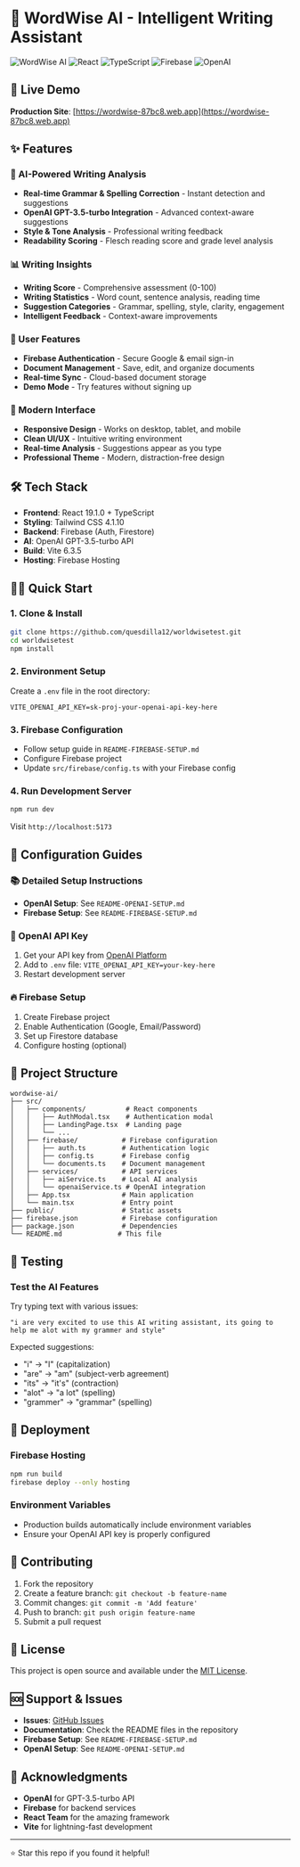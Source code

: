# 📝 WordWise AI - Intelligent Writing Assistant

![WordWise AI](https://img.shields.io/badge/WordWise-AI%20Powered-blue)
![React](https://img.shields.io/badge/React-18.3.1-blue)
![TypeScript](https://img.shields.io/badge/TypeScript-5.8.3-blue)
![Firebase](https://img.shields.io/badge/Firebase-v11.9.1-orange)
![OpenAI](https://img.shields.io/badge/OpenAI-GPT--3.5--turbo-green)

## 🚀 Live Demo
**Production Site**: [https://wordwise-87bc8.web.app](https://wordwise-87bc8.web.app)

## ✨ Features

### 🧠 AI-Powered Writing Analysis
- **Real-time Grammar & Spelling Correction** - Instant detection and suggestions
- **OpenAI GPT-3.5-turbo Integration** - Advanced context-aware suggestions
- **Style & Tone Analysis** - Professional writing feedback
- **Readability Scoring** - Flesch reading score and grade level analysis

### 📊 Writing Insights
- **Writing Score** - Comprehensive assessment (0-100)
- **Writing Statistics** - Word count, sentence analysis, reading time
- **Suggestion Categories** - Grammar, spelling, style, clarity, engagement
- **Intelligent Feedback** - Context-aware improvements

### 🔐 User Features
- **Firebase Authentication** - Secure Google & email sign-in
- **Document Management** - Save, edit, and organize documents
- **Real-time Sync** - Cloud-based document storage
- **Demo Mode** - Try features without signing up

### 🎨 Modern Interface
- **Responsive Design** - Works on desktop, tablet, and mobile
- **Clean UI/UX** - Intuitive writing environment
- **Real-time Analysis** - Suggestions appear as you type
- **Professional Theme** - Modern, distraction-free design

## 🛠️ Tech Stack

- **Frontend**: React 19.1.0 + TypeScript
- **Styling**: Tailwind CSS 4.1.10
- **Backend**: Firebase (Auth, Firestore)
- **AI**: OpenAI GPT-3.5-turbo API
- **Build**: Vite 6.3.5
- **Hosting**: Firebase Hosting

## 🏃‍♂️ Quick Start

### 1. Clone & Install
```bash
git clone https://github.com/quesdilla12/worldwisetest.git
cd worldwisetest
npm install
```

### 2. Environment Setup
Create a `.env` file in the root directory:
```env
VITE_OPENAI_API_KEY=sk-proj-your-openai-api-key-here
```

### 3. Firebase Configuration
- Follow setup guide in `README-FIREBASE-SETUP.md`
- Configure Firebase project
- Update `src/firebase/config.ts` with your Firebase config

### 4. Run Development Server
```bash
npm run dev
```
Visit `http://localhost:5173`

## 🔧 Configuration Guides

### 📚 Detailed Setup Instructions
- **OpenAI Setup**: See `README-OPENAI-SETUP.md`
- **Firebase Setup**: See `README-FIREBASE-SETUP.md`

### 🔑 OpenAI API Key
1. Get your API key from [OpenAI Platform](https://platform.openai.com/)
2. Add to `.env` file: `VITE_OPENAI_API_KEY=your-key-here`
3. Restart development server

### 🔥 Firebase Setup
1. Create Firebase project
2. Enable Authentication (Google, Email/Password)
3. Set up Firestore database
4. Configure hosting (optional)

## 📁 Project Structure

```
wordwise-ai/
├── src/
│   ├── components/          # React components
│   │   ├── AuthModal.tsx    # Authentication modal
│   │   ├── LandingPage.tsx  # Landing page
│   │   └── ...
│   ├── firebase/           # Firebase configuration
│   │   ├── auth.ts         # Authentication logic
│   │   ├── config.ts       # Firebase config
│   │   └── documents.ts    # Document management
│   ├── services/           # API services
│   │   ├── aiService.ts    # Local AI analysis
│   │   └── openaiService.ts # OpenAI integration
│   ├── App.tsx             # Main application
│   └── main.tsx            # Entry point
├── public/                 # Static assets
├── firebase.json           # Firebase configuration
├── package.json            # Dependencies
└── README.md              # This file
```

## 🧪 Testing

### Test the AI Features
Try typing text with various issues:
```
"i are very excited to use this AI writing assistant, its going to help me alot with my grammer and style"
```

Expected suggestions:
- "i" → "I" (capitalization)
- "are" → "am" (subject-verb agreement)
- "its" → "it's" (contraction)
- "alot" → "a lot" (spelling)
- "grammer" → "grammar" (spelling)

## 🚀 Deployment

### Firebase Hosting
```bash
npm run build
firebase deploy --only hosting
```

### Environment Variables
- Production builds automatically include environment variables
- Ensure your OpenAI API key is properly configured

## 🤝 Contributing

1. Fork the repository
2. Create a feature branch: `git checkout -b feature-name`
3. Commit changes: `git commit -m 'Add feature'`
4. Push to branch: `git push origin feature-name`
5. Submit a pull request

## 📄 License

This project is open source and available under the [MIT License](LICENSE).

## 🆘 Support & Issues

- **Issues**: [GitHub Issues](https://github.com/quesdilla12/worldwisetest/issues)
- **Documentation**: Check the README files in the repository
- **Firebase Setup**: See `README-FIREBASE-SETUP.md`
- **OpenAI Setup**: See `README-OPENAI-SETUP.md`

## 🙏 Acknowledgments

- **OpenAI** for GPT-3.5-turbo API
- **Firebase** for backend services
- **React Team** for the amazing framework
- **Vite** for lightning-fast development

---

⭐ Star this repo if you found it helpful!
